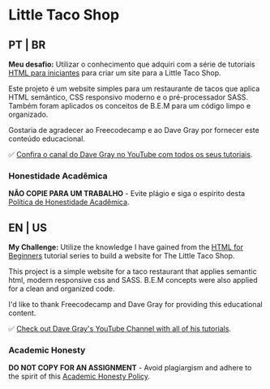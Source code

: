 # Little Taco Shop

## PT | BR

**Meu desafio:** Utilizar o conhecimento que adquiri com a série de tutoriais [HTML para iniciantes](https://www.youtube.com/playlist?list=PL0Zuz27SZ-6OlAwitnFUubtE93DO-l0vu) para criar um site para a Little Taco Shop.

Este projeto é um website simples para um restaurante de tacos que aplica HTML semântico, CSS responsivo moderno e o pré-processador SASS. Também foram aplicados os conceitos de B.E.M para um código limpo e organizado.

Gostaria de agradecer ao Freecodecamp e ao Dave Gray por fornecer este conteúdo educacional.

✅ [Confira o canal do Dave Gray no YouTube com todos os seus tutoriais](https://www.youtube.com/DaveGrayTeachesCode).

### Honestidade Acadêmica

**NÃO COPIE PARA UM TRABALHO** - Evite plágio e siga o espírito desta [Política de Honestidade Acadêmica](https://www.freecodecamp.org/news/academic-honesty-policy/).

## EN | US

**My Challenge:** Utilize the knowledge I have gained from the [HTML for Beginners](https://www.youtube.com/playlist?list=PL0Zuz27SZ-6OlAwitnFUubtE93DO-l0vu) tutorial series to build a website for The Little Taco Shop.

This project is a simple website for a taco restaurant that applies semantic html, modern responsive css and SASS. B.E.M concepts were also applied for a clean and organized code.

I'd like to thank Freecodecamp and Dave Gray for providing this educational content.

✅ [Check out Dave Gray's YouTube Channel with all of his tutorials](https://www.youtube.com/DaveGrayTeachesCode).

### Academic Honesty

**DO NOT COPY FOR AN ASSIGNMENT** - Avoid plagiargism and adhere to the spirit of this [Academic Honesty Policy](https://www.freecodecamp.org/news/academic-honesty-policy/).
